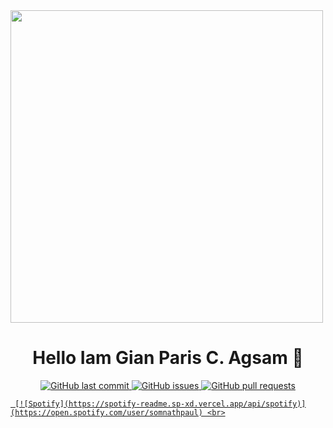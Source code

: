 <img src="banner.gif" width="500px">

<h1 align="center">Hello Iam Gian Paris C. Agsam 👋</h1>

<p align="center">
    <a href="https://github.com/agsamgian/agsamgian/commits/master">
    <img src="https://img.shields.io/github/last-commit/agsamgian/agsamgian.svg?style=flat-square&logo=github&logoColor=white"
         alt="GitHub last commit">
    <a href="https://github.com/agsamgian/agsamgian/issues">
    <img src="https://img.shields.io/github/issues-raw/agsamgian/agsamgian.svg?style=flat-square&logo=github&logoColor=white"
         alt="GitHub issues">
    <a href="https://github.com/agsamgian/agsamgian/pulls">
    <img src="https://img.shields.io/github/issues-pr-raw/agsamgian/agsamgian.svg?style=flat-square&logo=github&logoColor=white"
         alt="GitHub pull requests">

   
</p>
        
     [![Spotify](https://spotify-readme.sp-xd.vercel.app/api/spotify)](https://open.spotify.com/user/somnathpaul) <br>
